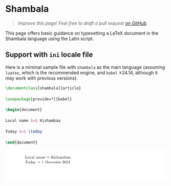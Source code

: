 # Shambala

<blockquote>
  <p><em>Improve this page! Feel free to draft a pull request <a href="https://github.com/latex3/babel/tree/docs/docs">on GitHub</a></em>.</p>
</blockquote>

This page offers basic guidance on typesetting a LaTeX document in the
Shambala language using the Latin script.

## Support with `ini` locale file

Here is a minimal sample file with `shambala` as the main language
(assuming `luatex`, which is the recommended engine, and `babel` ≥24.14,
although it may work with previous versions).

```tex
\documentclass[shambala]{article}

\usepackage[provide=*]{babel}

\begin{document}

Local name $=$ Kishambaa

Today $=$ \today

\end{document}
```

![](../media/locale-shambala.png)